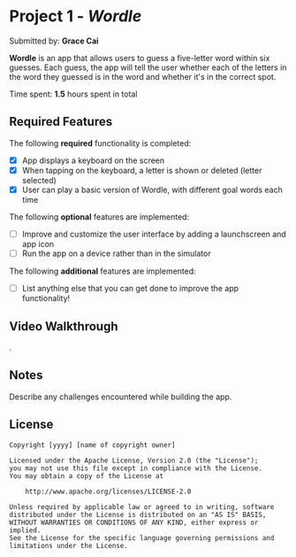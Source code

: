 # Project 1 - *Wordle*

Submitted by: **Grace Cai**

**Wordle** is an app that allows users to guess a five-letter word within six guesses. Each guess, the app will tell the user whether each of the letters in the word they guessed is in the word and whether it's in the correct spot.

Time spent: **1.5** hours spent in total

## Required Features

The following **required** functionality is completed:

- [x] App displays a keyboard on the screen
- [x] When tapping on the keyboard, a letter is shown or deleted (letter selected)
- [x] User can play a basic version of Wordle, with different goal words each time

The following **optional** features are implemented:

- [ ] Improve and customize the user interface by adding a launchscreen and app icon
- [ ] Run the app on a device rather than in the simulator

The following **additional** features are implemented:

- [ ] List anything else that you can get done to improve the app functionality!

## Video Walkthrough

[](https://www.loom.com/share/e1de87d599dc41b19ae68f956b3aec2e?sid=fbacb293-2773-4300-997a-fed4ad07cf9e) .


## Notes

Describe any challenges encountered while building the app.

## License

    Copyright [yyyy] [name of copyright owner]

    Licensed under the Apache License, Version 2.0 (the "License");
    you may not use this file except in compliance with the License.
    You may obtain a copy of the License at

        http://www.apache.org/licenses/LICENSE-2.0

    Unless required by applicable law or agreed to in writing, software
    distributed under the License is distributed on an "AS IS" BASIS,
    WITHOUT WARRANTIES OR CONDITIONS OF ANY KIND, either express or implied.
    See the License for the specific language governing permissions and
    limitations under the License.
